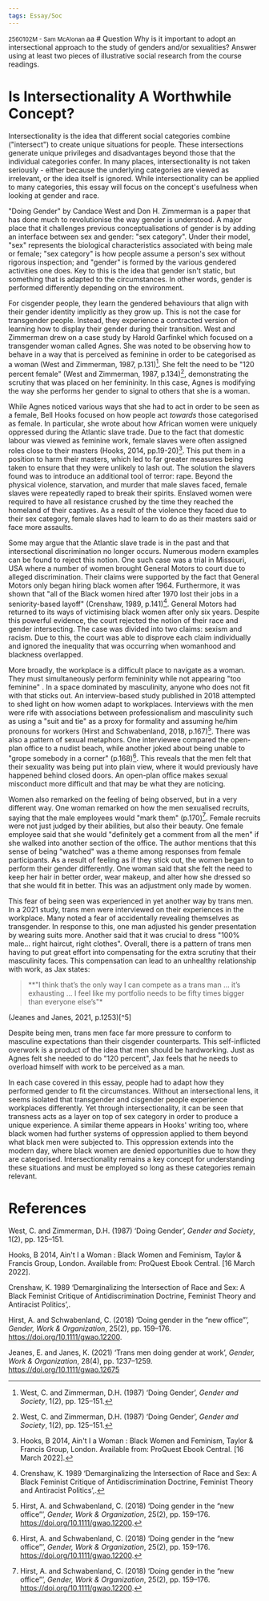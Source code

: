 ```yaml
---
tags: Essay/Soc
---
```


<small>
2560102M - Sam McAlonan
</small>
aa
# Question
Why is it important to adopt an intersectional approach to the study of genders and/or sexualities? Answer using at least two pieces of illustrative social research from the course readings.

# Is Intersectionality A Worthwhile Concept?
Intersectionality is the idea that different social categories combine ("intersect") to create unique situations for people. These intersections generate unique privileges and disadvantages beyond those that the individual categories confer. In many places, intersectionality is not taken seriously - either because the underlying categories are viewed as irrelevant, or the idea itself is ignored. While intersectionality can be applied to many categories, this essay will focus on the concept's usefulness when looking at gender and race.

"Doing Gender" by Candace West and Don H. Zimmerman is a paper that has done much to revolutionise the way gender is understood. A major place that it challenges previous conceptualisations of gender is by adding an interface between sex and gender: "sex category". Under their model, "sex" represents the biological characteristics associated with being male or female; "sex category" is how people assume a person's sex without rigorous inspection; and "gender" is formed by the various gendered activities one does. Key to this is the idea that gender isn't static, but something that is adapted to the circumstances. In other words, gender is performed differently depending on the environment.

For cisgender people, they learn the gendered behaviours that align with their gender identity implicitly as they grow up. This is not the case for transgender people. Instead, they experience a contracted version of learning how to display their gender during their transition. West and Zimmerman drew on a case study by Harold Garfinkel which focused on a transgender woman called Agnes. She was noted to be observing how to behave in a way that is perceived as feminine in order to be categorised as a woman (West and Zimmerman, 1987, p.131)[^1]. She felt the need to be "120 percent female" (West and Zimmerman, 1987, p.134)[^1], demonstrating the scrutiny that was placed on her femininity. In this case, Agnes is modifying the way she performs her gender to signal to others that she is a woman.

While Agnes noticed various ways that she had to act in order to be seen as a female, Bell Hooks focused on how people act *towards* those categorised as female. In particular, she wrote about how African women were uniquely oppressed during the Atlantic slave trade. Due to the fact that domestic labour was viewed as feminine work, female slaves were often assigned roles close to their masters (Hooks, 2014, pp.19-20)[^2]. This put them in a position to harm their masters, which led to far greater measures being taken to ensure that they were unlikely to lash out. The solution the slavers found was to introduce an additional tool of terror: rape. Beyond the physical violence, starvation, and murder that male slaves faced, female slaves were repeatedly raped to break their spirits. Enslaved women were required to have all resistance crushed by the time they reached the homeland of their captives. As a result of the violence they faced due to their sex category, female slaves had to learn to do as their masters said or face more assaults.

Some may argue that the Atlantic slave trade is in the past and that intersectional discrimination no longer occurs. Numerous modern examples can be found to reject this notion. One such case was a trial in Missouri, USA where a number of women brought General Motors to court due to alleged discrimination. Their claims were supported by the fact that General Motors only began hiring black women after 1964. Furthermore, it was shown that "all of the Black women hired after 1970 lost their jobs in a seniority-based layoff" (Crenshaw, 1989, p.141)[^3]. General Motors had returned to its ways of victimising black women after only six years. Despite this powerful evidence, the court rejected the notion of their race and gender intersecting. The case was divided into two claims: sexism and racism. Due to this, the court was able to disprove each claim individually and ignored the inequality that was occurring when womanhood and blackness overlapped. 

More broadly, the workplace is a difficult place to navigate as a woman. They must simultaneously perform femininity while not appearing "too feminine" . In a space dominated by masculinity, anyone who does not fit with that sticks out. An interview-based study published in 2018 attempted to shed light on how women adapt to workplaces. Interviews with the men were rife with associations between professionalism and masculinity such as using a "suit and tie" as a proxy for formality and assuming he/him pronouns for workers (Hirst and Schwabenland, 2018, p.167)[^4]. There was also a pattern of sexual metaphors. One interviewee compared the open-plan office to a nudist beach, while another joked about being unable to "grope somebody in a corner" (p.168)[^4]. This reveals that the men felt that their sexuality was being put into plain view, where it would previously have happened behind closed doors. An open-plan office makes sexual misconduct more difficult and that may be what they are noticing. 

Women also remarked on the feeling of being observed, but in a very different way. One woman remarked on how the men sexualised recruits, saying that the male employees would "mark them" (p.170)[^4]. Female recruits were not just judged by their abilities, but also their beauty. One female employee said that she would "definitely get a comment from all the men" if she walked into another section of the office. The author mentions that this sense of being "watched" was a theme among responses from female participants. As a result of feeling as if they stick out, the women began to perform their gender differently. One woman said that she felt the need to keep her hair in better order, wear makeup, and alter how she dressed so that she would fit in better. This was an adjustment only made by women.

This fear of being seen was experienced in yet another way by trans men. In a 2021 study, trans men were interviewed on their experiences in the workplace. Many noted a fear of accidentally revealing themselves as transgender. In response to this, one man adjusted his gender presentation by wearing suits more. Another said that it was crucial to dress "100% male... right haircut, right clothes". Overall, there is a pattern of trans men having to put great effort into compensating for the extra scrutiny that their masculinity faces. This compensation can lead to an unhealthy relationship with work, as Jax states:
<blockquote>
**"I think that’s the only way I can compete as a trans man … it’s exhausting … I feel like my portfolio needs to be fifty times bigger than everyone else’s"*
</blockquote>
(Jeanes and Janes, 2021, p.1253)[^5]

Despite being men, trans men face far more pressure to conform to masculine expectations than their cisgender counterparts. This self-inflicted overwork is a product of the idea that men should be hardworking. Just as Agnes felt she needed to do "120 percent", Jax feels that he needs to overload himself with work to be perceived as a man.

In each case covered in this essay, people had to adapt how they performed gender to fit the circumstances. Without an intersectional lens, it seems isolated that transgender and cisgender people experience workplaces differently. Yet through intersectionality, it can be seen that transness acts as a layer on top of sex category in order to produce a unique experience. A similar theme appears in Hooks' writing too, where black women had further systems of oppression applied to them beyond what black men were subjected to. This oppression extends into the modern day, where black women are denied opportunities due to how they are categorised. Intersectionality remains a key concept for understanding these situations and must be employed so long as these categories remain relevant.

# References
West, C. and Zimmerman, D.H. (1987) ‘Doing Gender’, _Gender and Society_, 1(2), pp. 125–151.


Hooks, B 2014, Ain't I a Woman : Black Women and Feminism, Taylor & Francis Group, London. Available from: ProQuest Ebook Central. [16 March 2022].


Crenshaw, K. 1989 ‘Demarginalizing the Intersection of Race and Sex: A Black Feminist Critique of Antidiscrimination Doctrine, Feminist Theory and Antiracist Politics’,.


Hirst, A. and Schwabenland, C. (2018) ‘Doing gender in the “new office”’, _Gender, Work & Organization_, 25(2), pp. 159–176. https://doi.org/10.1111/gwao.12200.


Jeanes, E. and Janes, K. (2021) ‘Trans men doing gender at work’, _Gender, Work & Organization_, 28(4), pp. 1237–1259. https://doi.org/10.1111/gwao.12675


[^1]: West, C. and Zimmerman, D.H. (1987) ‘Doing Gender’, _Gender and Society_, 1(2), pp. 125–151.
[^2]:  Hooks, B 2014, Ain't I a Woman : Black Women and Feminism, Taylor & Francis Group, London. Available from: ProQuest Ebook Central. [16 March 2022].
[^3]: Crenshaw, K. 1989 ‘Demarginalizing the Intersection of Race and Sex: A Black Feminist Critique of Antidiscrimination Doctrine, Feminist Theory and Antiracist Politics’,.
[^4]: Hirst, A. and Schwabenland, C. (2018) ‘Doing gender in the “new office”’, _Gender, Work & Organization_, 25(2), pp. 159–176. https://doi.org/10.1111/gwao.12200.
[^5]: Jeanes, E. and Janes, K. (2021) ‘Trans men doing gender at work’, _Gender, Work & Organization_, 28(4), pp. 1237–1259. https://doi.org/10.1111/gwao.12675


